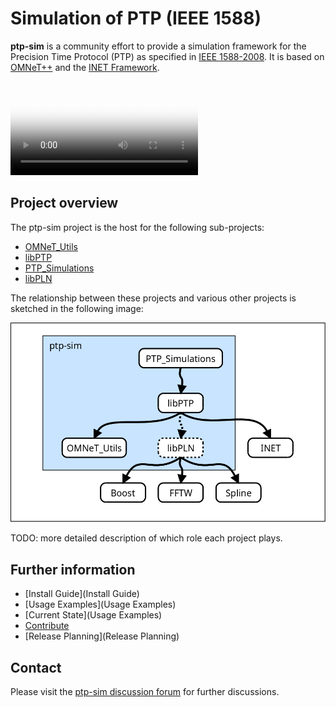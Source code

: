 
# Simulation of PTP (IEEE 1588)

**ptp-sim** is a community effort to provide a simulation framework for the Precision Time Protocol (PTP) as specified in [IEEE 1588-2008][1].
It is based on [OMNeT++][2] and the [INET Framework][3].

<style>
video {
  max-width: 100%;
  height: auto;
}
img {
  max-width: 100%;
  height: auto;
}
</style>

<video src="img/banner/banner.webm" poster="img/banner/banner.png" autoplay loop preload>
</video>

[1]: https://standards.ieee.org/standard/1588-2008.html
[2]: https://omnetpp.org/
[3]: https://inet.omnetpp.org/

## Project overview

The ptp-sim project is the host for the following sub-projects:

* [OMNeT_Utils](https://github.com/ptp-sim/OMNeT_Utils)
* [libPTP](https://github.com/ptp-sim/libPTP)
* [PTP_Simulations](https://github.com/ptp-sim/PTP_Simulations)
* [libPLN](https://github.com/ptp-sim/libPLN)

The relationship between these projects and various other projects is sketched in the following image:

![Project relationship](img/project_relationships.png)

TODO: more detailed description of which role each project plays.

## Further information

* [Install Guide](Install Guide)
* [Usage Examples](Usage Examples)
* [Current State](Usage Examples)
* [Contribute](Contribute)
* [Release Planning](Release Planning)

## Contact

Please visit the [ptp-sim discussion forum](http://ptp-sim.boards.net) for further discussions.
